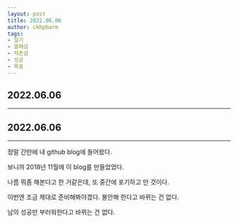 ```yaml
---
layout: post
title: 2022.06.06
author: ckhpharm
tags:
- 일기
- 열패감
- 자존감
- 성공
- 목표
---
```


## 2022.06.06


-----

## 2022.06.06

-----

정말 간만에 내 github blog에 들어왔다.

보니까 2018년 11월에 이 blog를 만들었었다.

나름 뭐좀 해본다고 한 거같은데, 또 중간에 포기하고 만 것이다.

이번엔 조금 제대로 준비해봐야겠다. 불안해 한다고 바뀌는 건 없다.

남의 성공만 부러워한다고 바뀌는 건 없다.

